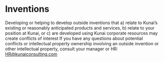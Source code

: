# Inventions
Developing or helping to develop outside inventions that 
a) relate to Kunai’s existing or reasonably anticipated products and services, 
b) relate to your position at Kunai, or 
c) are developed using Kunai corporate resources may create conflicts of interest 
If you have any questions about potential conflicts or intellectual property ownership involving an outside invention or other intellectual property, consult your manager or HR: HR@kunaiconsulting.com
